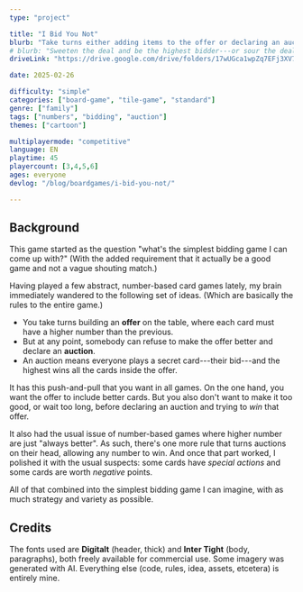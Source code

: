 ```yaml
---
type: "project"

title: "I Bid You Not"
blurb: "Take turns either adding items to the offer or declaring an auction. But once the auction is over, you might not be happy with how much you paid for what you got."
# blurb: "Sweeten the deal and be the highest bidder---or sour the deal and run away."
driveLink: "https://drive.google.com/drive/folders/17wUGca1wpZq7EFj3XV7zTPL_Q774X4lN"

date: 2025-02-26

difficulty: "simple"
categories: ["board-game", "tile-game", "standard"]
genre: ["family"]
tags: ["numbers", "bidding", "auction"]
themes: ["cartoon"]

multiplayermode: "competitive"
language: EN
playtime: 45
playercount: [3,4,5,6]
ages: everyone
devlog: "/blog/boardgames/i-bid-you-not/"

---
```


## Background

This game started as the question "what's the simplest bidding game I can come up with?" (With the added requirement that it actually be a good game and not a vague shouting match.)

Having played a few abstract, number-based card games lately, my brain immediately wandered to the following set of ideas. (Which are basically the rules to the entire game.)

* You take turns building an **offer** on the table, where each card must have a higher number than the previous.
* But at any point, somebody can refuse to make the offer better and declare an **auction**.
* An auction means everyone plays a secret card---their bid---and the highest wins all the cards inside the offer.

It has this push-and-pull that you want in all games. On the one hand, you want the offer to include better cards. But you also don't want to make it too good, or wait too long, before declaring an auction and trying to _win_ that offer.

It also had the usual issue of number-based games where higher number are just "always better". As such, there's one more rule that turns auctions on their head, allowing any number to win. And once that part worked, I polished it with the usual suspects: some cards have _special actions_ and some cards are worth _negative_ points.

All of that combined into the simplest bidding game I can imagine, with as much strategy and variety as possible.

## Credits

The fonts used are **Digitalt** (header, thick) and **Inter Tight** (body, paragraphs), both freely available for commercial use. Some imagery was generated with AI. Everything else (code, rules, idea, assets, etcetera) is entirely mine.

